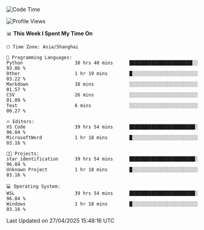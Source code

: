 <!--START_SECTION:waka-->
![Code Time](http://img.shields.io/badge/Code%20Time-2%2C715%20hrs%2034%20mins-blue)

![Profile Views](http://img.shields.io/badge/Profile%20Views-0-blue)

📊 **This Week I Spent My Time On** 

```text
🕑︎ Time Zone: Asia/Shanghai

💬 Programming Languages: 
Python                   38 hrs 40 mins      ███████████████████████░░   93.86 % 
Other                    1 hr 19 mins        █░░░░░░░░░░░░░░░░░░░░░░░░   03.22 % 
Markdown                 38 mins             ░░░░░░░░░░░░░░░░░░░░░░░░░   01.57 % 
CSV                      26 mins             ░░░░░░░░░░░░░░░░░░░░░░░░░   01.09 % 
Text                     6 mins              ░░░░░░░░░░░░░░░░░░░░░░░░░   00.27 % 

🔥 Editors: 
VS Code                  39 hrs 54 mins      ████████████████████████░   96.84 % 
MicrosoftWord            1 hr 18 mins        █░░░░░░░░░░░░░░░░░░░░░░░░   03.16 % 

🐱‍💻 Projects: 
star_identification      39 hrs 54 mins      ████████████████████████░   96.84 % 
Unknown Project          1 hr 18 mins        █░░░░░░░░░░░░░░░░░░░░░░░░   03.16 % 

💻 Operating System: 
WSL                      39 hrs 54 mins      ████████████████████████░   96.84 % 
Windows                  1 hr 18 mins        █░░░░░░░░░░░░░░░░░░░░░░░░   03.16 % 
```


 Last Updated on 27/04/2025 15:48:16 UTC
<!--END_SECTION:waka-->